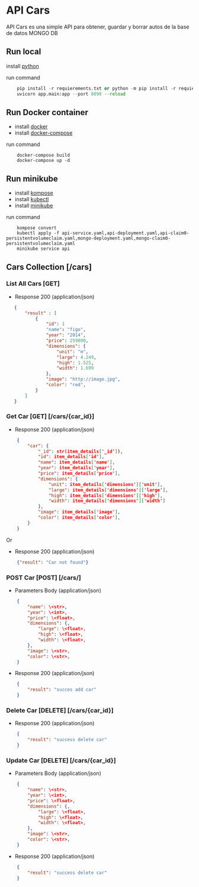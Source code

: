 # API Cars

API Cars es una simple API para obtener, guardar y borrar autos de la base de datos MONGO DB

## Run local

install [python](https://www.python.org/)

run command

``` python
    pip install -r requierements.txt or python -m pip install -r requierements.txt
    uvicorn app.main:app --port 8090 --reload
```

## Run Docker container

+ install [docker](https://www.docker.com/products/docker-desktop)
+ install [docker-compose](https://docs.docker.com/compose/install/)

run command

```CMD
    docker-compose build
    docker-compose up -d
```

## Run minikube

+ install [kompose](https://kompose.io/)
+ install [kubectl](https://kubernetes.io/es/docs/tasks/tools/install-kubectl/)
+ install [minikube](https://minikube.sigs.k8s.io/docs/start/)

run command

```CMD
    kompose convert
    kubectl apply -f api-service.yaml,api-deployment.yaml,api-claim0-persistentvolumeclaim.yaml,mongo-deployment.yaml,mongo-claim0-persistentvolumeclaim.yaml
    minikube service api
```

## Cars Collection [/cars]

### List All Cars [GET]

+ Response 200 (application/json)

 ``` JSON
    {
        "result" : [
            {
                "id": 1
                "name": "figo",
                "year": "2014",
                "price": 259800,
                "dimensions": {
                    "unit": "m",
                    "large": 4.249,
                    "high": 1.525,
                    "width": 1.699
                },
                "image": "http://image.jpg",
                "color": "red",
            }
        ]
    }
```

### Get Car [GET] [/cars/{car_id}]

+ Response 200 (application/json)

```JSON
    {
        "car": {
            "_id": str(item_details['_id']),
            "id": item_details['id'],
            "name": item_details['name'],
            "year": item_details['year'],
            "price": item_details['price'],
            "dimensions": {
                "unit": item_details['dimensions']['unit'],
                "large": item_details['dimensions']['large'],
                "high": item_details['dimensions']['high'],
                "width": item_details['dimensions']['width']
            },
            "image": item_details['image'],
            "color": item_details['color'],
        }
    }
```

Or

+ Response 200 (application/json)

```JSON
    {"result": "Car not found"}
```

### POST Car [POST] [/cars/]

+ Parameters Body (application/json)

```JSON
    {
        "name": \<str>,
        "year": \<int>,
        "price": \<float>,
        "dimensions": {,
            "large": \<float>,
            "high": \<float>,
            "width": \<float>,
        },
        "image": \<str>,
        "color": \<str>,
    }
```

+ Response 200 (application/json)

```JSON
    {
        "result": "succes add car"
    }
```

### Delete Car [DELETE] [/cars/{car_id}]

+ Response 200 (application/json)

```JSON
    {
        "result": "success delete car"
    }
```

### Update Car [DELETE] [/cars/{car_id}]

+ Parameters Body (application/json)
  
```JSON
    {
        "name": \<str>,
        "year": \<int>,
        "price": \<float>,
        "dimensions": {,
            "large": \<float>,
            "high": \<float>,
            "width": \<float>,
        },
        "image": \<str>,
        "color": \<str>,
    }
```

+ Response 200 (application/json)

```JSON
    {
        "result": "success delete car"
    }
```
